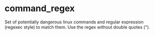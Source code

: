 # command_regex
Set of potentially dangerous linux commands and regular expression (regexec style) to match them.
Use the regex without double quotes ("). 
